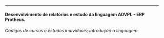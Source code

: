 ---
#### Desenvolvimento de relatórios e estudo da linguagem ADVPL - ERP Protheus.
###### Códigos de cursos e estudos individuais; introdução à linguagem
